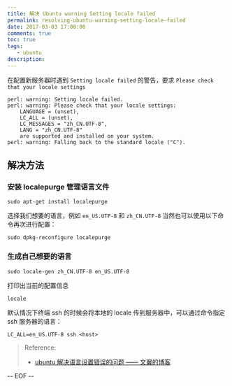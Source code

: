 ```yaml
---
title: 解决 Ubuntu warning Setting locale failed
permalink: resolving-ubuntu-warning-setting-locale-failed
date: 2017-03-03 17:00:00
comments: true
toc: true
tags:
   - ubuntu
description:
---
```


在配置新服务器时遇到 `Setting locale failed` 的警告，要求 `Please check that your locale settings`

```
perl: warning: Setting locale failed.
perl: warning: Please check that your locale settings:
    LANGUAGE = (unset),
    LC_ALL = (unset),
    LC_MESSAGES = "zh_CN.UTF-8",
    LANG = "zh_CN.UTF-8"
    are supported and installed on your system.
perl: warning: Falling back to the standard locale ("C").
```

<!-- more -->

## 解决方法

### 安装 localepurge 管理语言文件

```
sudo apt-get install localepurge
```

选择我们想要的语言，例如 `en_US.UTF-8` 和 `zh_CN.UTF-8`
当然也可以使用以下命令再次进行配置：

```
sudo dpkg-reconfigure localepurge
```

### 生成自己想要的语言

```
sudo locale-gen zh_CN.UTF-8 en_US.UTF-8
```

打印出当前的配置信息

```
locale
```

默认情况下终端 ssh 的时候会将本地的 locale 传到服务器中，可以通过命令指定 ssh 服务器的语言：

```
LC_ALL=en_US.UTF-8 ssh <host>
```

> Reference:
>
> - [ubuntu 解决语言设置错误的问题 —— 文翼的博客](http://wenzhixin.net.cn/2014/01/11/ubuntu_setting_locale_failed)

-- EOF --